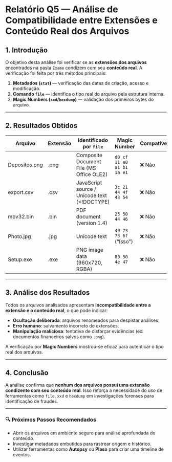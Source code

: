 # Relatório Q5 — Análise de Compatibilidade entre Extensões e Conteúdo Real dos Arquivos

## 1. Introdução

O objetivo desta análise foi verificar se as **extensões dos arquivos** encontrados na pasta `Exame` condizem com seu **conteúdo real**. A verificação foi feita por três métodos principais:

1. **Metadados (`stat`)** — verificação das datas de criação, acesso e modificação.  
2. **Comando `file`** — identifica o tipo real do arquivo pela estrutura interna.  
3. **Magic Numbers (`xxd`/`hexdump`)** — validação dos primeiros bytes do arquivo.

---

## 2. Resultados Obtidos

| Arquivo       | Extensão | Identificado por `file`                          | Magic Number            | Compatível |
|---------------|----------|--------------------------------------------------|--------------------------|------------|
| Depositos.png | .png     | Composite Document File (MS Office OLE2)         | `d0 cf 11 e0 a1 b1 1a e1` | ❌ Não     |
| export.csv    | .csv     | JavaScript source / Unicode text (<!DOCTYPE)     | `3c 21 44 4f 43 54`       | ❌ Não     |
| mpv32.bin     | .bin     | PDF document (version 1.4)                       | `25 50 44 46`            | ❌ Não     |
| Photo.jpg     | .jpg     | Unicode text                                     | `49 73 73 6f` (“Isso”)    | ❌ Não     |
| Setup.exe     | .exe     | PNG image data (960x720, RGBA)                   | `89 50 4e 47`            | ❌ Não     |

---

## 3. Análise dos Resultados

Todos os arquivos analisados apresentam **incompatibilidade entre a extensão e o conteúdo real**, o que pode indicar:

- **Ocultação deliberada**: arquivos renomeados para despistar análises.
- **Erro humano**: salvamento incorreto de extensões.
- **Manipulação maliciosa**: tentativa de disfarçar evidências (ex: documentos financeiros salvos como `.png`).

A verificação por **Magic Numbers** mostrou-se eficaz para autenticar o tipo real dos arquivos.

---

## 4. Conclusão

A análise confirma que **nenhum dos arquivos possui uma extensão condizente com seu conteúdo real**. Isso reforça a necessidade do uso de ferramentas como `file`, `xxd` e `hexdump` em investigações forenses para identificação de fraudes.

---

### 🔍 Próximos Passos Recomendados

- Abrir os arquivos em ambiente seguro para análise aprofundada do conteúdo.
- Investigar metadados embutidos para rastrear origem e histórico.
- Utilizar ferramentas como **Autopsy** ou **Plaso** para criar uma timeline de eventos.

